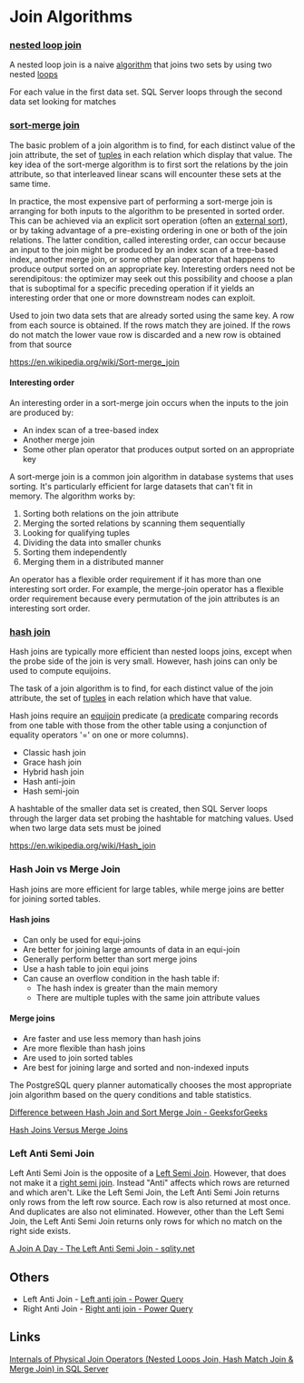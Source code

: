 # Join Algorithms

### [nested loop join](https://en.wikipedia.org/wiki/Nested_loop_join)

A nested loop join is a naive [algorithm](https://en.wikipedia.org/wiki/Algorithm) that joins two sets by using two nested [loops](https://en.wikipedia.org/wiki/Loop_(computing))

For each value in the first data set. SQL Server loops through the second data set looking for matches

### [sort-merge join](https://en.wikipedia.org/wiki/Sort-merge_join)

The basic problem of a join algorithm is to find, for each distinct value of the join attribute, the set of [tuples](https://en.wikipedia.org/wiki/Tuple) in each relation which display that value. The key idea of the sort-merge algorithm is to first sort the relations by the join attribute, so that interleaved linear scans will encounter these sets at the same time.

In practice, the most expensive part of performing a sort-merge join is arranging for both inputs to the algorithm to be presented in sorted order. This can be achieved via an explicit sort operation (often an [external sort](https://en.wikipedia.org/wiki/External_sort)), or by taking advantage of a pre-existing ordering in one or both of the join relations. The latter condition, called interesting order, can occur because an input to the join might be produced by an index scan of a tree-based index, another merge join, or some other plan operator that happens to produce output sorted on an appropriate key. Interesting orders need not be serendipitous: the optimizer may seek out this possibility and choose a plan that is suboptimal for a specific preceding operation if it yields an interesting order that one or more downstream nodes can exploit.

Used to join two data sets that are already sorted using the same key. A row from each source is obtained. If the rows match they are joined. If the rows do not match the lower vaue row is discarded and a new row is obtained from that source

https://en.wikipedia.org/wiki/Sort-merge_join

#### Interesting order

An interesting order in a sort-merge join occurs when the inputs to the join are produced by:

- An index scan of a tree-based index
- Another merge join
- Some other plan operator that produces output sorted on an appropriate key

A sort-merge join is a common join algorithm in database systems that uses sorting. It's particularly efficient for large datasets that can't fit in memory. The algorithm works by:

1. Sorting both relations on the join attribute
2. Merging the sorted relations by scanning them sequentially
3. Looking for qualifying tuples
4. Dividing the data into smaller chunks
5. Sorting them independently
6. Merging them in a distributed manner

An operator has a flexible order requirement if it has more than one interesting sort order. For example, the merge-join operator has a flexible order requirement because every permutation of the join attributes is an interesting sort order.

### [hash join](https://en.wikipedia.org/wiki/Hash_join)

Hash joins are typically more efficient than nested loops joins, except when the probe side of the join is very small. However, hash joins can only be used to compute equijoins.

The task of a join algorithm is to find, for each distinct value of the join attribute, the set of [tuples](https://en.wikipedia.org/wiki/Tuple#Relational_model) in each relation which have that value.

Hash joins require an [equijoin](https://en.wikipedia.org/wiki/Equijoin) predicate (a [predicate](https://en.wikipedia.org/wiki/Syntactic_predicate) comparing records from one table with those from the other table using a conjunction of equality operators '=' on one or more columns).

- Classic hash join
- Grace hash join
- Hybrid hash join
- Hash anti-join
- Hash semi-join

A hashtable of the smaller data set is created, then SQL Server loops through the larger data set probing the hashtable for matching values. Used when two large data sets must be joined

https://en.wikipedia.org/wiki/Hash_join

### Hash Join vs Merge Join

Hash joins are more efficient for large tables, while merge joins are better for joining sorted tables.

#### Hash joins

- Can only be used for equi-joins
- Are better for joining large amounts of data in an equi-join
- Generally perform better than sort merge joins
- Use a hash table to join equi joins
- Can cause an overflow condition in the hash table if:
    - The hash index is greater than the main memory
    - There are multiple tuples with the same join attribute values

#### Merge joins

- Are faster and use less memory than hash joins
- Are more flexible than hash joins
- Are used to join sorted tables
- Are best for joining large and sorted and non-indexed inputs

The PostgreSQL query planner automatically chooses the most appropriate join algorithm based on the query conditions and table statistics.

[Difference between Hash Join and Sort Merge Join - GeeksforGeeks](https://www.geeksforgeeks.org/difference-between-hash-join-and-sort-merge-join/)

[Hash Joins Versus Merge Joins](https://www.vertica.com/docs/9.3.x/HTML/Content/Authoring/AnalyzingData/Optimizations/HashJoinsVs.MergeJoins.htm)

### Left Anti Semi Join

Left Anti Semi Join is the opposite of a [Left Semi Join](http://sqlity.net/en/1348/a-join-a-day-the-left-semi-join/). However, that does not make it a [right semi join](http://sqlity.net/en/1354/a-join-a-day-the-right-semi-join/). Instead "Anti" affects which rows are returned and which aren't. Like the Left Semi Join, the Left Anti Semi Join returns only rows from the left row source. Each row is also returned at most once. And duplicates are also not eliminated. However, other than the Left Semi Join, the Left Anti Semi Join returns only rows for which no match on the right side exists.

[A Join A Day - The Left Anti Semi Join - sqlity.net](https://sqlity.net/en/1360/a-join-a-day-the-left-anti-semi-join/)

## Others

- Left Anti Join - [Left anti join - Power Query](https://learn.microsoft.com/en-us/power-query/merge-queries-left-anti)
- Right Anti Join - [Right anti join - Power Query](https://learn.microsoft.com/en-us/power-query/merge-queries-right-anti)

## Links

[Internals of Physical Join Operators (Nested Loops Join, Hash Match Join & Merge Join) in SQL Server](https://www.sqlshack.com/internals-of-physical-join-operators-nested-loops-join-hash-match-join-merge-join-in-sql-server/)
